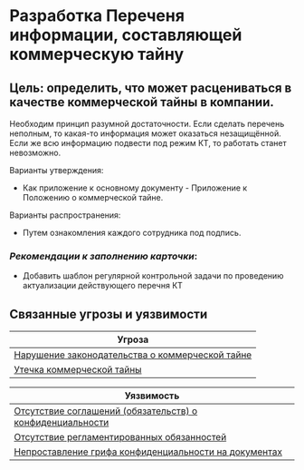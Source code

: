#  Разработка Переченя информации, составляющей коммерческую тайну
## Цель: определить, что может расцениваться в качестве коммерческой тайны в компании.

Необходим принцип разумной достаточности. Если сделать перечень неполным, то какая-то информация может оказаться незащищённой. Если же всю информацию подвести под режим КТ, то работать станет невозможно.
 
Варианты утверждения:

+ Как приложение к основному документу - Приложение к Положению о коммерческой тайне.

Варианты распространения:

+ Путем ознакомления каждого сотрудника под подпись.

### *Рекомендации к заполнению карточки*:
+ Добавить шаблон регулярной контрольной задачи по проведению актуализации действующего перечня КТ


## Связанные угрозы и уязвимости
|Угроза|
|-|
|[Нарушение законодательства о коммерческой тайне](/vkr/threats/page6)|
|[Утечка коммерческой тайны](/vkr/threats/page19)|


|Уязвимость|
|-|
|[Отсутствие соглашений (обязательств) о конфиденциальности](/vkr/vulnerabilities/page8)|
|[Отсутствие регламентированных обязанностей](/vkr/vulnerabilities/page9)|
|[Непроставление грифа конфиденциальности на документах](/vkr/vulnerabilities/page10)|
